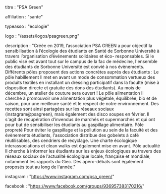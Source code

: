 titre : "PSA Green"

affiliation : "sante"

typeasso : "ecologie"

logo : "/assets/logos/psagreen.png"

description : "Créée en 2019, l’association PSA GREEN a pour objectif la sensibilisation à l’écologie des étudiants en Santé de Sorbonne Université à travers l’organisation d’événements solidaires et éco- responsables. Si le public visé est avant tout sur le campus de la fac de médecine, l'ensemble des étudiants de Sorbonne Université est convié à nos évènements.
Différents pôles proposent des actions concrètes auprès des étudiants :
Le pôle habillement
Il met en avant un mode de consommation vertueux des produits textiles en installant un dressing participatif dans la faculté (mise à disposition directe et gratuite des dons des étudiants). Au mois de décembre, un atelier de couture sera ouvert !   Le pôle alimentation
Il cherche à promouvoir une alimentation plus végétale, équilibrée, bio et de saison, pour une meilleure santé et le respect de notre environnement. Des recettes sont ainsi partagées sur les réseaux sociaux (instagram@psagreen), mais également des disco soupes en février. Il s'agit de récupération d’invendus de marchés et supermarchés et qui ont pour but de sensibiliser les étudiants au gaspillage alimentaire.
Pôle propreté
Pour éviter le gaspillage et la pollution au sein de la faculté et des évènements étudiants, l'association distribue des gobelets à café réutilisables, des cendriers de recyclage. Une charte écologique interassociations et clean walks est également mise en avant.
Pôle actualité
Il cherche à informer les étudiants sur les enjeux écologiques au travers des réseaux sociaux de l’actualité écologique locale, française et mondiale, notamment les rapports du Giec. Des apéro-débats sont également proposés tout au long de l'année."

instagram : "https://www.instagram.com/psa_green/"

facebook : "https://www.facebook.com/groups/936957383170216/"